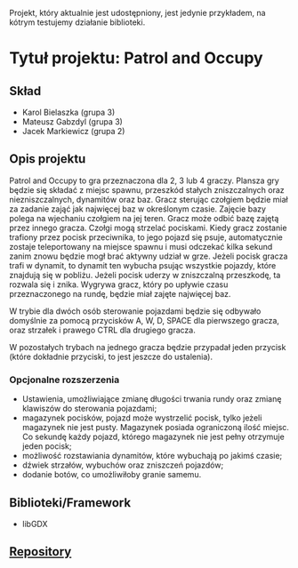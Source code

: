 Projekt, który aktualnie jest udostępniony, jest jedynie przykładem, na kótrym testujemy działanie biblioteki.

# Tytuł projektu: Patrol and Occupy

## Skład
- Karol Bielaszka (grupa 3) 
- Mateusz Gabzdyl (grupa 3) 
- Jacek Markiewicz (grupa 2)

## Opis projektu
Patrol and Occupy to gra przeznaczona dla 2, 3 lub 4 graczy. Plansza gry będzie się składać z miejsc spawnu, przeszkód stałych zniszczalnych oraz niezniszczalnych, dynamitów oraz baz. Gracz sterując czołgiem będzie miał za zadanie zająć jak najwięcej baz w określonym czasie. Zajęcie bazy polega na wjechaniu czołgiem na jej teren. Gracz może odbić bazę zajętą przez innego gracza. Czołgi mogą strzelać pociskami. Kiedy gracz zostanie trafiony przez pocisk przeciwnika, to jego pojazd się psuje, automatycznie zostaje teleportowany na miejsce spawnu i musi odczekać kilka sekund zanim znowu będzie mogł brać aktywny udział w grze. Jeżeli pocisk gracza trafi w dynamit, to dynamit ten wybucha psując wszystkie pojazdy, które znajdują się w pobliżu. Jeżeli pocisk uderzy w zniszczalną przeszkodę, ta rozwala się i znika. Wygrywa gracz, który po upływie czasu przeznaczonego na rundę, będzie miał zajęte najwięcej baz.

W trybie dla dwóch osób sterowanie pojazdami będzie się odbywało domyślnie za pomocą przycisków A, W, D, SPACE dla pierwszego gracza, oraz strzałek i prawego CTRL dla drugiego gracza.

W pozostałych trybach na jednego gracza będzie przypadał jeden przycisk (które dokładnie przyciski, to jest jeszcze do ustalenia).

### Opcjonalne rozszerzenia
- Ustawienia, umożliwiające zmianę długości trwania rundy oraz zmianę klawiszów do sterowania pojazdami;
- magazynek pocisków, pojazd może wystrzelić pocisk, tylko jeżeli magazynek nie jest pusty. Magazynek posiada ograniczoną ilość miejsc. Co sekundę każdy pojazd, którego magazynek nie jest pełny otrzymuje jeden pocisk;
- możliwość rozstawiania dynamitów, które wybuchają po jakimś czasie;
- dźwiek strzałów, wybuchów oraz zniszczeń pojazdów;
- dodanie botów, co umożliwiłoby granie samemu.

## Biblioteki/Framework
- libGDX

## [Repository](https://github.com/Loloekk/Patrol-and-Occupy)
